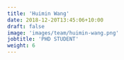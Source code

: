 ```yaml
---
title: 'Huimin Wang'
date: 2018-12-20T13:45:06+10:00
draft: false
image: 'images/team/huimin-wang.png'
jobtitle: 'PHD STUDENT'
weight: 6
---
```


